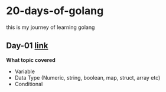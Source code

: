 # 20-days-of-golang
this is my journey of learning golang 

## Day-01 [link](https://github.com/nayeempro/20-days-of-golang/blob/main/Day-01)
**What topic covered**
- Variable
- Data Type (Numeric, string, boolean, map, struct, array etc)
- Conditional
